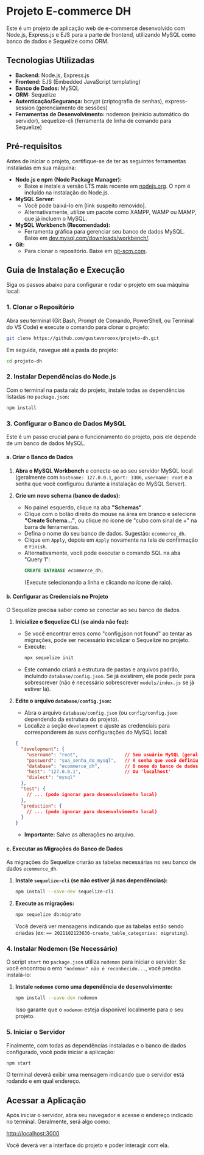 # Projeto E-commerce DH

Este é um projeto de aplicação web de e-commerce desenvolvido com Node.js, Express.js e EJS para a parte de frontend, utilizando MySQL como banco de dados e Sequelize como ORM.

## Tecnologias Utilizadas

  * **Backend:** Node.js, Express.js
  * **Frontend:** EJS (Embedded JavaScript templating)
  * **Banco de Dados:** MySQL
  * **ORM:** Sequelize
  * **Autenticação/Segurança:** bcrypt (criptografia de senhas), express-session (gerenciamento de sessões)
  * **Ferramentas de Desenvolvimento:** nodemon (reinício automático do servidor), sequelize-cli (ferramenta de linha de comando para Sequelize)

## Pré-requisitos

Antes de iniciar o projeto, certifique-se de ter as seguintes ferramentas instaladas em sua máquina:

  * **Node.js e npm (Node Package Manager):**
      * Baixe e instale a versão LTS mais recente em [nodejs.org](https://nodejs.org/). O npm é incluído na instalação do Node.js.
  * **MySQL Server:**
      * Você pode baixá-lo em [link suspeito removido].
      * Alternativamente, utilize um pacote como XAMPP, WAMP ou MAMP, que já incluem o MySQL.
  * **MySQL Workbench (Recomendado):**
      * Ferramenta gráfica para gerenciar seu banco de dados MySQL. Baixe em [dev.mysql.com/downloads/workbench/](https://dev.mysql.com/downloads/workbench/).
  * **Git:**
      * Para clonar o repositório. Baixe em [git-scm.com](https://git-scm.com/).

## Guia de Instalação e Execução

Siga os passos abaixo para configurar e rodar o projeto em sua máquina local:

### 1\. Clonar o Repositório

Abra seu terminal (Git Bash, Prompt de Comando, PowerShell, ou Terminal do VS Code) e execute o comando para clonar o projeto:

```bash
git clone https://github.com/gustavorooxx/projeto-dh.git
```

Em seguida, navegue até a pasta do projeto:

```bash
cd projeto-dh
```

### 2\. Instalar Dependências do Node.js

Com o terminal na pasta raiz do projeto, instale todas as dependências listadas no `package.json`:

```bash
npm install
```

### 3\. Configurar o Banco de Dados MySQL

Este é um passo crucial para o funcionamento do projeto, pois ele depende de um banco de dados MySQL.

#### a. Criar o Banco de Dados

1.  **Abra o MySQL Workbench** e conecte-se ao seu servidor MySQL local (geralmente com `hostname: 127.0.0.1`, `port: 3306`, `username: root` e a senha que você configurou durante a instalação do MySQL Server).

2.  **Crie um novo schema (banco de dados):**

      * No painel esquerdo, clique na aba **"Schemas"**.
      * Clique com o botão direito do mouse na área em branco e selecione **"Create Schema..."**, ou clique no ícone de "cubo com sinal de +" na barra de ferramentas.
      * Defina o nome do seu banco de dados. Sugestão: `ecommerce_dh`.
      * Clique em `Apply`, depois em `Apply` novamente na tela de confirmação e `Finish`.
      * Alternativamente, você pode executar o comando SQL na aba "Query 1":
        ```sql
        CREATE DATABASE ecommerce_dh;
        ```
        (Execute selecionando a linha e clicando no ícone de raio).

#### b. Configurar as Credenciais no Projeto

O Sequelize precisa saber como se conectar ao seu banco de dados.

1.  **Inicialize o Sequelize CLI (se ainda não fez):**

      * Se você encontrar erros como "config.json not found" ao tentar as migrações, pode ser necessário inicializar o Sequelize no projeto.
      * Execute:
        ```bash
        npx sequelize init
        ```
      * Este comando criará a estrutura de pastas e arquivos padrão, incluindo `database/config.json`. Se já existirem, ele pode pedir para sobrescrever (não é necessário sobrescrever `models/index.js` se já estiver lá).

2.  **Edite o arquivo `database/config.json`:**

      * Abra o arquivo `database/config.json` (ou `config/config.json` dependendo da estrutura do projeto).
      * Localize a seção `development` e ajuste as credenciais para corresponderem às suas configurações do MySQL local:

    <!-- end list -->

    ```json
    {
      "development": {
        "username": "root",                 // Seu usuário MySQL (geralmente 'root')
        "password": "sua_senha_do_mysql",   // A senha que você definiu para o usuário MySQL
        "database": "ecommerce_dh",         // O nome do banco de dados que você criou acima
        "host": "127.0.0.1",                // Ou 'localhost'
        "dialect": "mysql"
      },
      "test": {
        // ... (pode ignorar para desenvolvimento local)
      },
      "production": {
        // ... (pode ignorar para desenvolvimento local)
      }
    }
    ```

      * **Importante:** Salve as alterações no arquivo.

#### c. Executar as Migrações do Banco de Dados

As migrações do Sequelize criarão as tabelas necessárias no seu banco de dados `ecommerce_dh`.

1.  **Instale `sequelize-cli` (se não estiver já nas dependências):**

    ```bash
    npm install --save-dev sequelize-cli
    ```

2.  **Execute as migrações:**

    ```bash
    npx sequelize db:migrate
    ```

    Você deverá ver mensagens indicando que as tabelas estão sendo criadas (ex: `== 2021102123630-create_table_categorias: migrating`).

### 4\. Instalar Nodemon (Se Necessário)

O script `start` no `package.json` utiliza `nodemon` para iniciar o servidor. Se você encontrou o erro `"nodemon" não é reconhecido...`, você precisa instalá-lo:

1.  **Instale `nodemon` como uma dependência de desenvolvimento:**
    ```bash
    npm install --save-dev nodemon
    ```
    Isso garante que o `nodemon` esteja disponível localmente para o seu projeto.

### 5\. Iniciar o Servidor

Finalmente, com todas as dependências instaladas e o banco de dados configurado, você pode iniciar a aplicação:

```bash
npm start
```

O terminal deverá exibir uma mensagem indicando que o servidor está rodando e em qual endereço.

## Acessar a Aplicação

Após iniciar o servidor, abra seu navegador e acesse o endereço indicado no terminal. Geralmente, será algo como:

[http://localhost:3000](https://www.google.com/search?q=http://localhost:3000)

Você deverá ver a interface do projeto e poder interagir com ela.
